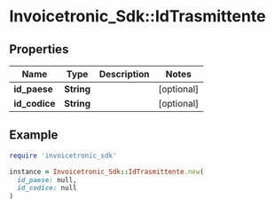 # Invoicetronic_Sdk::IdTrasmittente

## Properties

| Name | Type | Description | Notes |
| ---- | ---- | ----------- | ----- |
| **id_paese** | **String** |  | [optional] |
| **id_codice** | **String** |  | [optional] |

## Example

```ruby
require 'invoicetronic_sdk'

instance = Invoicetronic_Sdk::IdTrasmittente.new(
  id_paese: null,
  id_codice: null
)
```

